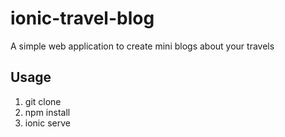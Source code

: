 # ionic-travel-blog
A simple web application to create mini blogs about your travels

## Usage
1. git clone
1. npm install
1. ionic serve

